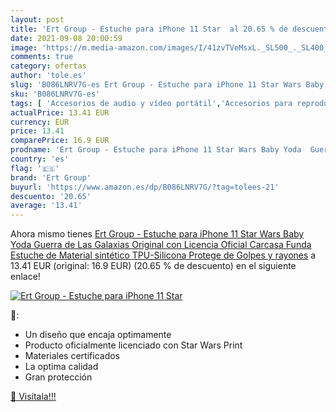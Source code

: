 ```yaml
---
layout: post
title: 'Ert Group - Estuche para iPhone 11 Star  al 20.65 % de descuento'
date: 2021-09-08 20:00:59
image: 'https://m.media-amazon.com/images/I/41zvTVeMsxL._SL500_._SL400_.jpg'
comments: true
category: ofertas
author: 'tole.es'
slug: 'B086LNRV7G-es Ert Group - Estuche para iPhone 11 Star Wars Baby Yoda...'
sku: 'B086LNRV7G-es'
tags: [ 'Accesorios de audio y vídeo portátil','Accesorios para reproductores de MP3','Audio y vídeo portátil','Electrónica','Fundas y carcasas para reproductores MP3','ert group','iphone', ]
actualPrice: 13.41 EUR
currency: EUR
price: 13.41
comparePrice: 16.9 EUR
prodname: 'Ert Group - Estuche para iPhone 11 Star Wars Baby Yoda  Guerra de Las Galaxias  Original con Licencia Oficial  Carcasa  Funda  Estuche de Material sintético TPU-Silicona  Protege de Golpes y rayones'
country: 'es'
flag: '🇪🇸'
brand: 'Ert Group'
buyurl: 'https://www.amazon.es/dp/B086LNRV7G/?tag=tolees-21'
descuento: '20.65'
average: '13.41'
---
```


Ahora mismo tienes [Ert Group - Estuche para iPhone 11 Star Wars Baby Yoda  Guerra de Las Galaxias  Original con Licencia Oficial  Carcasa  Funda  Estuche de Material sintético TPU-Silicona  Protege de Golpes y rayones](https://www.amazon.es/dp/B086LNRV7G/?tag=tolees-21) a 13.41 EUR (original: 16.9 EUR) (20.65 %  de descuento) en el siguiente enlace!

[![Ert Group - Estuche para iPhone 11 Star ](https://m.media-amazon.com/images/I/41zvTVeMsxL._SL500_._SL400_.jpg)](https://www.amazon.es/dp/B086LNRV7G/?tag=tolees-21)

🔎:

- Un diseño que encaja optimamente
- Producto oficialmente licenciado con Star Wars Print
- Materiales certificados
- La optima calidad
- Gran protección

[🛒 Visítala!!!](https://www.amazon.es/dp/B086LNRV7G/?tag=tolees-21)
